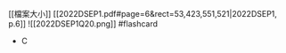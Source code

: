 [[檔案大小]]
[[2022DSEP1.pdf#page=6&rect=53,423,551,521|2022DSEP1, p.6]]
![[2022DSEP1Q20.png]] #flashcard 
- C

